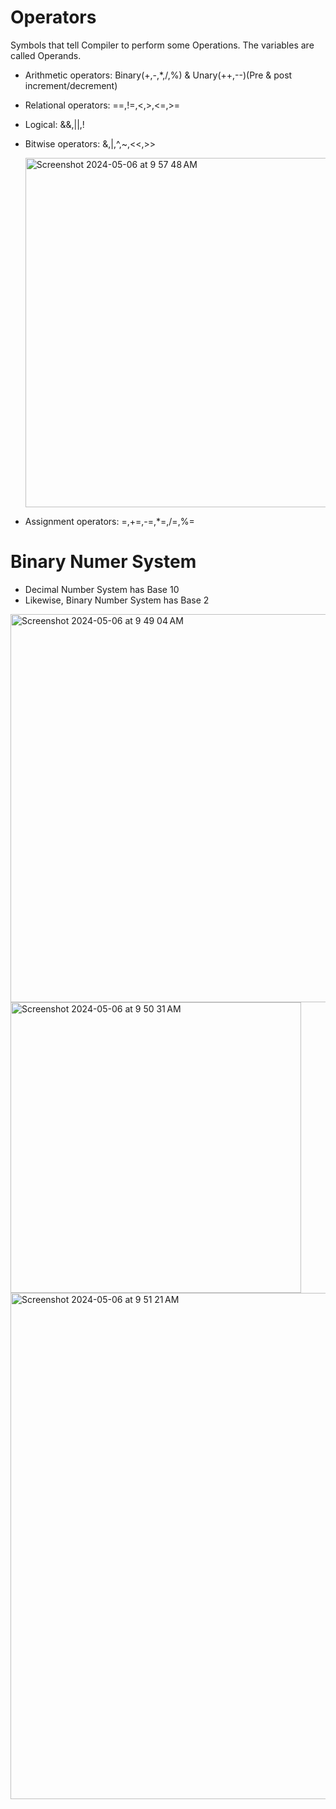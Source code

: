 # Operators

Symbols that tell Compiler to perform some Operations. The variables are called Operands.
- Arithmetic operators: Binary(+,-,*,/,%) & Unary(++,--)(Pre & post increment/decrement)
- Relational operators: ==,!=,<,>,<=,>=
- Logical: &&,||,!
- Bitwise operators: &,|,^,~,<<,>>
  
  <img width="559" alt="Screenshot 2024-05-06 at 9 57 48 AM" src="https://github.com/Malobika8/GitDemo/assets/111234135/0416fbce-dc93-464f-a23e-77144b9a6798">
  
- Assignment operators: =,+=,-=,*=,/=,%=

# Binary Numer System

- Decimal Number System has Base 10
- Likewise, Binary Number System has Base 2

<img width="621" alt="Screenshot 2024-05-06 at 9 49 04 AM" src="https://github.com/Malobika8/GitDemo/assets/111234135/9920465b-8dfe-452d-8797-4829d1471a3a">

<img width="465" alt="Screenshot 2024-05-06 at 9 50 31 AM" src="https://github.com/Malobika8/GitDemo/assets/111234135/e9dee2b9-dc2c-49c7-b33d-ad69fab8c52e">

<img width="810" alt="Screenshot 2024-05-06 at 9 51 21 AM" src="https://github.com/Malobika8/GitDemo/assets/111234135/ccbca2b2-94a3-48e5-a8a7-e63d09f01c7d">

